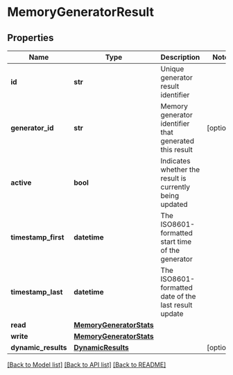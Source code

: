 # MemoryGeneratorResult

## Properties
Name | Type | Description | Notes
------------ | ------------- | ------------- | -------------
**id** | **str** | Unique generator result identifier | 
**generator_id** | **str** | Memory generator identifier that generated this result | [optional] 
**active** | **bool** | Indicates whether the result is currently being updated | 
**timestamp_first** | **datetime** | The ISO8601-formatted start time of the generator | 
**timestamp_last** | **datetime** | The ISO8601-formatted date of the last result update | 
**read** | [**MemoryGeneratorStats**](MemoryGeneratorStats.md) |  | 
**write** | [**MemoryGeneratorStats**](MemoryGeneratorStats.md) |  | 
**dynamic_results** | [**DynamicResults**](DynamicResults.md) |  | [optional] 

[[Back to Model list]](../README.md#documentation-for-models) [[Back to API list]](../README.md#documentation-for-api-endpoints) [[Back to README]](../README.md)


